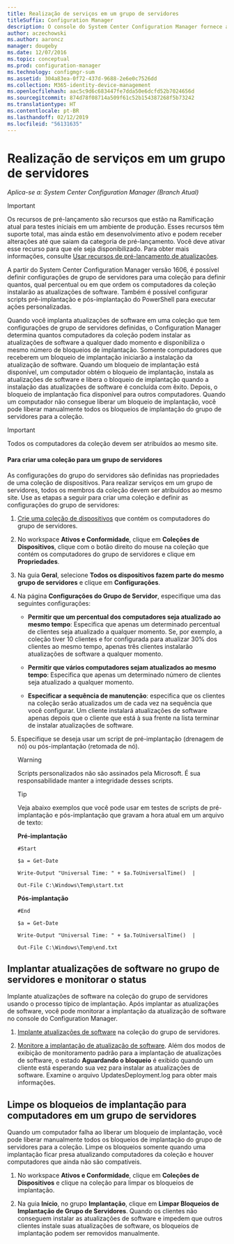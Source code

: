 ```yaml
---
title: Realização de serviços em um grupo de servidores
titleSuffix: Configuration Manager
description: O console do System Center Configuration Manager fornece alertas e status para monitorar atualizações e a conformidade.
author: aczechowski
ms.author: aaroncz
manager: dougeby
ms.date: 12/07/2016
ms.topic: conceptual
ms.prod: configuration-manager
ms.technology: configmgr-sum
ms.assetid: 304a83ea-0f72-437d-9688-2e6e0c7526dd
ms.collection: M365-identity-device-management
ms.openlocfilehash: aac5c9d6c683447fe7dda50e6dcfd52b7024656d
ms.sourcegitcommit: 874d78f08714a509f61c52b154387268f5b73242
ms.translationtype: HT
ms.contentlocale: pt-BR
ms.lasthandoff: 02/12/2019
ms.locfileid: "56131635"
---
```

# <a name="service-a-server-group"></a>Realização de serviços em um grupo de servidores

*Aplica-se a: System Center Configuration Manager (Branch Atual)*

>[!IMPORTANT]
>Os recursos de pré-lançamento são recursos que estão na Ramificação atual para testes iniciais em um ambiente de produção. Esses recursos têm suporte total, mas ainda estão em desenvolvimento ativo e podem receber alterações até que saiam da categoria de pré-lançamento. Você deve ativar esse recurso para que ele seja disponibilizado. Para obter mais informações, consulte [Usar recursos de pré-lançamento de atualizações](https://docs.microsoft.com/sccm/core/servers/manage/install-in-console-updates#bkmk_prerelease).

A partir do System Center Configuration Manager versão 1606, é possível definir configurações de grupo de servidores para uma coleção para definir quantos, qual percentual ou em que ordem os computadores da coleção instalarão as atualizações de software. Também é possível configurar scripts pré-implantação e pós-implantação do PowerShell para executar ações personalizadas.

Quando você implanta atualizações de software em uma coleção que tem configurações de grupo de servidores definidas, o Configuration Manager determina quantos computadores da coleção podem instalar as atualizações de software a qualquer dado momento e disponibiliza o mesmo número de bloqueios de implantação. Somente computadores que receberem um bloqueio de implantação iniciarão a instalação da atualização de software. Quando um bloqueio de implantação está disponível, um computador obtém o bloqueio de implantação, instala as atualizações de software e libera o bloqueio de implantação quando a instalação das atualizações de software é concluída com êxito. Depois, o bloqueio de implantação fica disponível para outros computadores. Quando um computador não consegue liberar um bloqueio de implantação, você pode liberar manualmente todos os bloqueios de implantação do grupo de servidores para a coleção.

>[!IMPORTANT]
>Todos os computadores da coleção devem ser atribuídos ao mesmo site.

#### <a name="to-create-a-collection-for-a-server-group"></a>Para criar uma coleção para um grupo de servidores  
As configurações do grupo do servidores são definidas nas propriedades de uma coleção de dispositivos. Para realizar serviços em um grupo de servidores, todos os membros da coleção devem ser atribuídos ao mesmo site. Use as etapas a seguir para criar uma coleção e definir as configurações do grupo de servidores:
1.  [Crie uma coleção de dispositivos](../../core/clients/manage/collections/create-collections.md) que contém os computadores do grupo de servidores.  

2.  No workspace **Ativos e Conformidade**, clique em **Coleções de Dispositivos**, clique com o botão direito do mouse na coleção que contém os computadores do grupo de servidores e clique em **Propriedades**.  

3.  Na guia **Geral**, selecione **Todos os dispositivos fazem parte do mesmo grupo de servidores** e clique em **Configurações**.  

4.  Na página **Configurações do Grupo de Servidor**, especifique uma das seguintes configurações:  

    -   **Permitir que um percentual dos computadores seja atualizado ao mesmo tempo**: Especifica que apenas um determinado percentual de clientes seja atualizado a qualquer momento. Se, por exemplo, a coleção tiver 10 clientes e for configurada para atualizar 30% dos clientes ao mesmo tempo, apenas três clientes instalarão atualizações de software a qualquer momento.  

    -   **Permitir que vários computadores sejam atualizados ao mesmo tempo**: Especifica que apenas um determinado número de clientes seja atualizado a qualquer momento.  

    -   **Especificar a sequência de manutenção**: especifica que os clientes na coleção serão atualizados um de cada vez na sequência que você configurar. Um cliente instalará atualizações de software apenas depois que o cliente que está à sua frente na lista terminar de instalar atualizações de software.  

5.  Especifique se deseja usar um script de pré-implantação (drenagem de nó) ou pós-implantação (retomada de nó).  

    > [!WARNING]
    > Scripts personalizados não são assinados pela Microsoft. É sua responsabilidade manter a integridade desses scripts.

    > [!TIP]  
    > Veja abaixo exemplos que você pode usar em testes de scripts de pré-implantação e pós-implantação que gravam a hora atual em um arquivo de texto:  
    >   
    >  **Pré-implantação**  
    >   
    >  `#Start`  
    >   
    >  `$a = Get-Date`  
    >   
    >  `Write-Output "Universal Time: " + $a.ToUniversalTime()  |`  
    >   
    >  `Out-File C:\Windows\Temp\start.txt`  
    >   
    >  **Pós-implantação**  
    >   
    >  `#End`  
    >   
    >  `$a = Get-Date`  
    >   
    >  `Write-Output "Universal Time: " + $a.ToUniversalTime()  |`  
    >   
    >  `Out-File C:\Windows\Temp\end.txt`  

## <a name="deploy-software-updates-to-the-server-group-and-monitor-status"></a>Implantar atualizações de software no grupo de servidores e monitorar o status  
Implante atualizações de software na coleção do grupo de servidores usando o processo típico de implantação. Após implantar as atualizações de software, você pode monitorar a implantação da atualização de software no console do Configuration Manager.
1.  [Implante atualizações de software](manually-deploy-software-updates.md) na coleção do grupo de servidores.   

2.  [Monitore a implantação de atualização de software](monitor-software-updates.md). Além dos modos de exibição de monitoramento padrão para a implantação de atualizações de software, o estado **Aguardando o bloqueio** é exibido quando um cliente está esperando sua vez para instalar as atualizações de software. Examine o arquivo UpdatesDeployment.log para obter mais informações.


## <a name="clear-the-deployment-locks-for-computers-in-a-server-group"></a>Limpe os bloqueios de implantação para computadores em um grupo de servidores  
Quando um computador falha ao liberar um bloqueio de implantação, você pode liberar manualmente todos os bloqueios de implantação do grupo de servidores para a coleção. Limpe os bloqueios somente quando uma implantação ficar presa atualizando computadores da coleção e houver computadores que ainda não são compatíveis.  
1.  No workspace **Ativos e Conformidade**, clique em **Coleções de Dispositivos** e clique na coleção para limpar os bloqueios de implantação.  

2.  Na guia **Início**, no grupo **Implantação**, clique em **Limpar Bloqueios de Implantação de Grupo de Servidores**. Quando os clientes não conseguem instalar as atualizações de software e impedem que outros clientes instale suas atualizações de software, os bloqueios de implantação podem ser removidos manualmente.  
